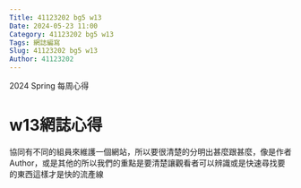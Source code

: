 ```yaml
---
Title: 41123202 bg5 w13
Date: 2024-05-23 11:00
Category: 41123202 bg5 w13
Tags: 網誌編寫
Slug: 41123202 bg5 w13
Author: 41123202
---
```


2024 Spring 每周心得

<!-- PELICAN_END_SUMMARY -->

# w13網誌心得
協同有不同的組員來維護一個網站，所以要很清楚的分明出甚麼跟甚麼，像是作者Author，或是其他的所以我們的重點是要清楚讓觀看者可以辨識或是快速尋找要的東西這樣才是快的流產線